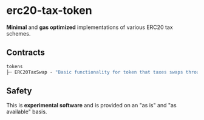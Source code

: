 # erc20-tax-token

**Minimal** and **gas optimized** implementations of various ERC20 tax schemes.

## Contracts

```ml
tokens
├─ ERC20TaxSwap - "Basic functionality for token that taxes swaps through a UniswapV2 pair"
```

## Safety

This is **experimental software** and is provided on an "as is" and "as available" basis.
